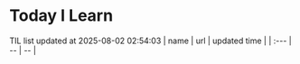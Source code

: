 # Today I Learn 
TIL list updated at 2025-08-02 02:54:03
| name | url | updated time |
| :--- | -- | -- |
